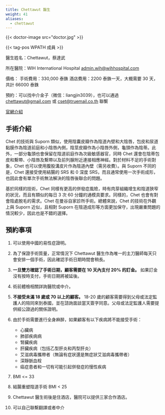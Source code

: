 ```yaml
---
title: Chettawut 醫生
weight: 41
aliases:
  - chettawut
---
```


{{< doctor-image src="doctor.jpg" >}}

{{< tag-pos WPATH 成員 >}}

醫生姓名：Chettawut，蔡達武

所在醫院：WIH International Hospital <admin.wih@wihhospital.com>

價格：
手術費用：330,000 泰銖
酒店費用：2200 泰銖一天，大概需要 30 天，共計 66000 泰銖

預約：可以找中介金子（微信：liangjin3039），也可以通過 <chettawut@gmail.com> 或 <cset@truemail.co.th> 聯繫

[官網介紹](http://www.chet-plasticsurgery.com/zh-hans/性別重置手術/)

## 手術介紹

Chet 的技術與 Suporn 類似，使用陰囊皮瓣作為陰道內壁和大陰唇，包皮和尿道黏膜作為陰道前庭和小陰唇內側，陰莖皮瓣作為小陰唇外側，龜頭作為陰蒂。此外，一部分龜頭也會保留在陰道前庭作為次級敏感器官，同時 Chet 還會在陰蒂包皮和繫帶、小陰唇及繫帶以及前列腺附近連接相應神經。對於材料不足的手術對象，Chet 也可以使用腹股溝皮片作為陰道內壁（需另收費）。與 Suporn 不同的是，Chet 還接受使用結腸的 SRS 和 0 深度 SRS，而且通常使用一次手術成形，也因此會有單次手術無法解決的陰唇後聯合的問題。

基於同樣的技術，Chet 同樣有更高的併發症風險，時有肉芽組織增生和陰道狹窄的狀況，而且有類似的每日 3 次 60 分鐘的通模具要求。同樣的，Chet 也會有對會陰處脫毛的需求。Chet 在曼谷自家診所手術。總體來說，Chet 的技術在外觀上與 Suporn 近似，且相對 Suporn 在陰道成形等方面更加保守，出現嚴重問題的情況較少，因此也是不錯的選擇。

## 預約事項

1. 可以使用中國的易性症證明。

1. 為了保證手術質量，正常情況下 Chettawut 醫生作為唯一的主刀醫師每天只會安排一個手術，因此確認手術日期時間會稍長。

1. **一旦雙方確認了手術日期，顧客需要在 10 天內支付 20% 的訂金。** 如果訂金沒有按時支付，手術日期將被延後。

1. 術前體檢相關詳詢醫院或中介。

1. **不接受未滿 18 歲或 70 以上的顧客。** 18-20 歲的顧客需要得到父母或法定監護人的陪同來到泰國，並在諮詢面談當天簽字同意。父母或法定監護人需要提供經公證過的關係證明。

1. 由於手術需要進行全身麻醉，如果顧客有以下疾病將不能接受手術：
    - 心臟病
    - 肺部疾病病
    - 腎臟疾病
    - 肝臟疾病（包括乙型肝炎和丙型肝炎）
    - 艾滋病毒攜帶者（無論有症狀還是無症狀艾滋病毒攜帶者）
    - 深靜脈血栓
    - 癌症患者和一切有可能引起併發症的慢性疾病

1. BMI <= 33
1. 結腸重塑陰道手術 BMI < 25

1. Chettawut 醫生術後是住酒店，醫院可以提供三家合作酒店。
1. 可以自己聯繫翻譯或者中介
